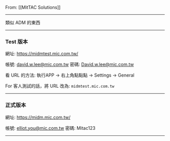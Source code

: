 From: [[MitTAC Solutions]]

---

類似 ADM 的東西

---

### Test 版本

網址: https://midmtest.mic.com.tw/

帳號: david.w.lee@mic.com.tw
密碼: David.w.lee@mic.com.tw

看 URL 的方法:
執行APP → 右上角點點點 → Settings → General

For 客人測試的話，將 URL 改為: `midmtest.mic.com.tw`

---

### 正式版本

網址: https://midm.mic.com.tw/

帳號: elliot.you@mic.com.tw
密碼: Mitac123

---